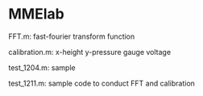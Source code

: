 # MMElab

FFT.m: fast-fourier transform function

calibration.m: x-height y-pressure gauge voltage 

test_1204.m: sample 

test_1211.m: sample code to conduct FFT and calibration
